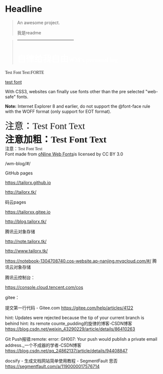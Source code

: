 # Headline

> An awesome project.
>
> 我是readme







> <hr style='width:40%; border-color:#da291c;'>
> <h1 style="color: #ffffff">自律给我自由<small style="color:#fff;font-family:FeltTipWoman;font-size:20px;">WM's personal log</small></h1>
> <!--<p style="color: #000000">wm个人博客</p>-->

<div style="font-family:FORTE;">Test Font Text:FORTE</div>

<a href="./_fonts/testFont.html">test font</a>



<div>With CSS3, websites can finally use fonts other than the pre selected "web-safe" fonts.</div>
<p><b class="harlow">Note:</b> Internet Explorer 8 and earlier, do not support the @font-face rule with the WOFF format (only support for EOT format).</p>

<div style="font-family:FeltTipWoman;font-size:30px;">注意：Test Font Text</div>
<div style="font-family:FeltTipWoman;font-size:30px;font-weight:bold;">注意加粗：Test Font Text</div>

<div style="font-family:FORTE;">注意：Test Font Text</div>

<div>Font made from <a href="http://www.onlinewebfonts.com">oNline Web Fonts</a>is licensed by CC BY 3.0</div>

/wm-blog/#/

GitHub pages

https://tailorx.github.io

http://tailorx.tk/  



码云pages

https://tailorxx.gitee.io

http://blog.tailorx.tk/

腾讯云对象存储

http://note.tailorx.tk/

http://www.tailorx.tk/ 

https://notebook-1304708740.cos-website.ap-nanjing.myqcloud.com/#/ 腾讯云对象存储

腾讯云控制台：

https://console.cloud.tencent.com/cos



gitee：

提交第一行代码 - Gitee.com
https://gitee.com/help/articles/4122

hint: Updates were rejected because the tip of your current branch is behind hint: its remote counte_pudding的旋律的博客-CSDN博客
https://blog.csdn.net/weixin_43290229/article/details/86410263

Git Push报错:remote: error: GH007: Your push would publish a private email address._一个不成器的学者-CSDN博客
https://blog.csdn.net/qq_24862137/article/details/94408847





docsify - 生成文档网站简单使用教程 - SegmentFault 思否 https://segmentfault.com/a/1190000017576714